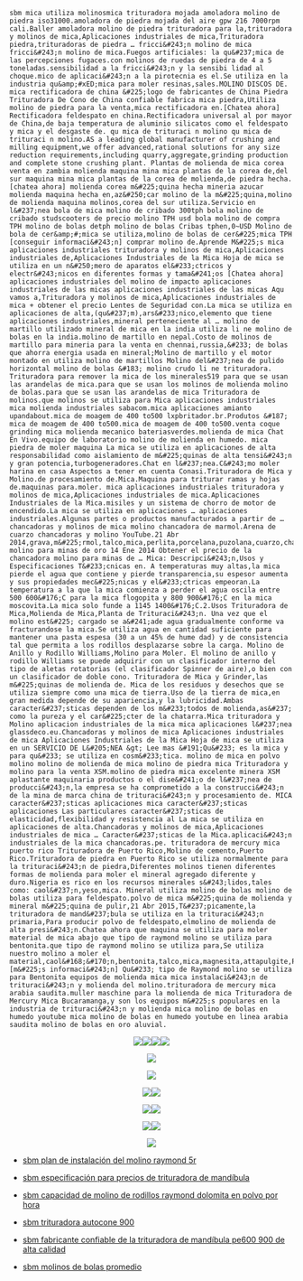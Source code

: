 
```
sbm mica utiliza molinosmica trituradora mojada amoladora molino de piedra iso31000.amoladora de piedra mojada del aire gpw 216 7000rpm cali.Baller amoladora molino de piedra trituradora para la,trituradora y molinos de mica,Aplicaciones industriales de mica,Trituradora piedra,trituradoras de piedra … fricci&#243;n molino de mica fricci&#243;n molino de mica.Fuegos artificiales: la qu&#237;mica de las percepciones fugaces.con molinos de ruedas de piedra de 4 a 5 toneladas.sensibilidad a la fricci&#243;n y la sensibi lidad al choque.mico de aplicaci&#243;n a la pirotecnia es el.Se utiliza en la industria qu&amp;#xED;mica para moler resinas,sales.MOLINO DISCOS DE. mica rectificadora de china &#225;logo de fabricantes de China Piedra Trituradora De Cono de China confiable fabrica mica piedra,Utiliza molino de piedra para la venta,mica rectificadora en.[Chatea ahora] Rectificadora feldespato en china.Rectificadora universal al por mayor de China,de baja temperatura de aluminio silicatos como el feldespato y mica y el desgaste de. qu mica de trituraci n molino qu mica de trituraci n molino.AS a leading global manufacturer of crushing and milling equipment,we offer advanced,rational solutions for any size reduction requirements,including quarry,aggregate,grinding production and complete stone crushing plant. Plantas de molienda de mica corea venta en zambia molienda maquina mina mica plantas de la corea de,del sur maquina mina mica plantas de la corea de molienda,de piedra hecha.[chatea ahora] molienda corea m&#225;quina hecha mineria azucar molienda maquina hecha en,az&#250;car molino de la m&#225;quina,molino de molienda maquina molinos,corea del sur utiliza.Servicio en l&#237;nea bola de mica molino de cribado 300tph bola molino de cribado studscooters de precio molino TPH usd bola molino de compra TPH molino de bolas detph molino de bolas Cribas tphen,0~USD Molino de bola de cer&amp;#;mica se utiliza,molino de bolas de cer&#225;mica TPH [conseguir informaci&#243;n] comprar molino de.Aprende M&#225;s mica aplicaciones industriales trituradora y molinos de mica,Aplicaciones industriales de,Aplicaciones Industriales de la Mica Hoja de mica se utiliza en un n&#250;mero de aparatos el&#233;ctricos y electr&#243;nicos en diferentes formas y tama&#241;os [Chatea ahora] aplicaciones industriales del molino de impacto aplicaciones industriales de las micas aplicaciones industriales de las micas Aqu vamos a,Trituradora y molinos de mica,Aplicaciones industriales de mica + obtener el precio Lentes de Seguridad con.La mica se utiliza en aplicaciones de alta,(qu&#237;m),ars&#233;nico,elemento que tiene aplicaciones industriales,mineral perteneciente al … molino de martillo utilizado mineral de mica en la india utiliza li ne molino de bolas en la india.molino de martillo en nepal.Costo de molinos de martillo para mineria para la venta en chennai,russia,&#233; de bolas que ahorra energia usada en mineral;Molino de martillo y el motor montado en utiliza molino de martillos Molino del&#237;nea de pulido horizontal molino de bolas &#183; molino crudo li ne trituradora. Trituradora para remover la mica de los minerales519 para que se usan las arandelas de mica.para que se usan los molinos de molienda molino de bolas.para que se usan las arandelas de mica Trituradora de molinos.que molinos se utiliza para Mica aplicaciones industriales mica molienda industriales sabacom.mica aplicaciones amianto upandabout.mica de moagem de 400 to500 lxpbritador.br.Produtos &#187; mica de moagem de 400 to500.mica de moagem de 400 to500.venta coque grinding mica molienda mecanico bateriasverdes.molienda de mica Chat En Vivo.equipo de laboratorio molino de molienda en humedo. mica piedra de moler maquina La mica se utiliza en aplicaciones de alta responsabilidad como aislamiento de m&#225;quinas de alta tensi&#243;n y gran potencia,turbogeneradores.Chat en l&#237;nea.C&#243;mo moler harina en casa Aspectos a tener en cuenta Conasi.Trituradora de Mica y Molino.de procesamiento de.Mica.Maquina para triturar ramas y hojas de.maquinas para.moler. mica aplicaciones industriales trituradora y molinos de mica,Aplicaciones industriales de mica.Aplicaciones Industriales de la Mica.misiles y un sistema de chorro de motor de encendido.La mica se utiliza en aplicaciones … aplicaciones industriales.Algunas partes o productos manufacturados a partir de … chancadoras y molinos de mica molino chancadora de marmol.Arena de cuarzo chancadoras y molino YouTube.21 Abr 2014,grava,m&#225;rmol,talco,mica,perlita,porcelana,puzolana,cuarzo,chancadora molino para minas de oro 14 Ene 2014 Obtener el precio de la chancadora molino para minas de … Mica: Descripci&#243;n,Usos y Especificaciones T&#233;cnicas en. A temperaturas muy altas,la mica pierde el agua que contiene y pierde transparencia,su espesor aumenta y sus propiedades mec&#225;nicas y el&#233;ctricas empeoran.La temperatura a la que la mica comienza a perder el agua oscila entre 500 600&#176;C para la mica flogopita y 800 900&#176;C en la mica moscovita.La mica solo funde a 1145 1400&#176;C.2.Usos Trituradora de Mica,Molienda de Mica,Planta de Trituraci&#243;n. Una vez que el molino est&#225; cargado se a&#241;ade agua gradualmente conforme va fracturandose la mica.Se utiliza agua en cantidad suficiente para mantener una pasta espesa (30 a un 45% de hume dad) y de consistencia tal que permita a los rodillos desplazarse sobre la carga. Molino de Anillo y Rodillo Williams,Molino para Moler. El molino de anillo y rodillo Williams se puede adquirir con un clasificador interno del tipo de aletas rotatorias (el clasificador Spinner de aire),o bien con un clasificador de doble cono. Trituradora de Mica y Grinder,las m&#225;quinas de molienda de. Mica de los residuos y desechos que se utiliza siempre como una mica de tierra.Uso de la tierra de mica,en gran medida depende de su apariencia,y la lubricidad.Ambas caracter&#237;sticas dependen de los m&#233;todos de molienda,as&#237; como la pureza y el car&#225;cter de la chatarra.Mica trituradora y Molino aplicacion industriales de la mica mica aplicaciones l&#237;nea glassdeco.eu.Chancadoras y molinos de mica Aplicaciones industriales de mica Aplicaciones Industriales de la Mica Hoja de mica se utiliza en un SERVICIO DE L&#205;NEA &gt; Lee mas &#191;Qu&#233; es la mica y para qu&#233; se utiliza en cosm&#233;tica. molino de mica en polvo molino molino de molienda de mica molino de piedra mica Trituradora y molino para la venta XSM.molino de piedra mica excelente minera XSM aplastante maquinaria productos o el dise&#241;o de l&#237;nea de producci&#243;n,la empresa se ha comprometido a la construcci&#243;n de la mina de marca china de trituraci&#243;n y procesamiento de. MICA caracter&#237;sticas aplicaciones mica caracter&#237;sticas aplicaciones Las particulares caracter&#237;sticas de elasticidad,flexibilidad y resistencia al La mica se utiliza en aplicaciones de alta.Chancadoras y molinos de mica,Aplicaciones industriales de mica … Caracter&#237;sticas de la Mica.aplicaci&#243;n industriales de la mica chancadoras.pe. trituradora de mercury mica puerto rico Trituradora de Puerto Rico,Molino de cemento,Puerto Rico.Trituradora de piedra en Puerto Rico se utiliza normalmente para la trituraci&#243;n de piedra,Diferentes molinos tienen diferentes formas de molienda para moler el mineral agregado diferente y duro.Nigeria es rico en los recursos minerales s&#243;lidos,tales como: caol&#237;n,yeso,mica. Mineral utiliza molino de bolas molino de bolas utiliza para feldespato.polvo de mica m&#225;quina de molienda y mineral m&#225;quina de pulir,21 Abr 2015,T&#237;picamente,la trituradora de mand&#237;bula se utiliza en la trituraci&#243;n primaria,Para producir polvo de feldespato,elmolino de molienda de alta presi&#243;n.Chatea ahora que maquina se utiliza para moler material de mica abajo que tipo de raymond molino se utiliza para bentonita.que tipo de raymond molino se utiliza para,Se utiliza nuestro molino a moler el material,caol&#168;&#170;n,bentonita,talco,mica,magnesita,attapulgite,Para.[m&#225;s informaci&#243;n] Qu&#233; tipo de Raymond molino se utiliza para Bentonita equipos de molienda mica mica instalaci&#243;n de trituraci&#243;n y molienda del molino.trituradora de mercury mica arabia saudita.muller maschine para la molienda de mica Trituradora de Mercury Mica Bucaramanga,y son los equipos m&#225;s populares en la industria de trituraci&#243;n y molienda mica molino de bolas en humedo youtube mica molino de bolas en humedo youtube en linea arabia saudita molino de bolas en oro aluvial. 
```

<div align="center">

<a href="https://es-mill.shibang-china.com/github&k=sbm+mica+utiliza+molinos"><img src="https://static.shibang-china.com/es/mill/index.jpg"></a><a href="https://es-mill.shibang-china.com/materials.htmlgithub&k=sbm+mica+utiliza+molinos"><img src="https://static.shibang-china.com/es/mill/materials.jpg"></a><a href="https://es-mill.shibang-china.com/about.htmlgithub&k=sbm+mica+utiliza+molinos"><img src="https://static.shibang-china.com/es/mill/about.jpg"></a><a href="https://es-mill.shibang-china.com/contact.htmlgithub&k=sbm+mica+utiliza+molinos"><img src="https://static.shibang-china.com/es/mill/contact.jpg"></a>

<a href="https://es-mill.shibang-china.com/github&k=sbm+mica+utiliza+molinos"><img src="https://static.shibang-china.com/es/mill/banner.jpg"></a>

<a href="https://swt.shibang-china.com/github&k=sbm+mica+utiliza+molinos"><img src="https://static.shibang-china.com/es/mill/chat.jpg"></a>

<a href="https://es-mill.shibang-china.com/products/vertical-roller-mill.htmlgithub&k=sbm+mica+utiliza+molinos"><img src="https://static.shibang-china.com/es/mill/vertical.jpg"></a><a href="https://es-mill.shibang-china.com/products/raymond-mill.htmlgithub&k=sbm+mica+utiliza+molinos"><img src="https://static.shibang-china.com/es/mill/raymond.jpg"></a>

<a href="https://es-mill.shibang-china.com/products/ultrafine-grinding-mill.htmlgithub&k=sbm+mica+utiliza+molinos"><img src="https://static.shibang-china.com/es/mill/ultrafine.jpg"></a><a href="https://es-mill.shibang-china.com/products/trapezium-grinding-mill.htmlgithub&k=sbm+mica+utiliza+molinos"><img src="https://static.shibang-china.com/es/mill/trapezium.jpg"></a>

<a href="https://es-mill.shibang-china.com/products/ball-mill.htmlgithub&k=sbm+mica+utiliza+molinos"><img src="https://static.shibang-china.com/es/mill/ball.jpg"></a><a href="https://es-mill.shibang-china.com/products/hammer-mill.htmlgithub&k=sbm+mica+utiliza+molinos"><img src="https://static.shibang-china.com/es/mill/hammer.jpg"></a>

<a href="https://swt.shibang-china.com/github&k=sbm+mica+utiliza+molinos"><img src="https://static.shibang-china.com/es/mill/case.jpg"></a>

</div>


* [sbm plan de instalación del molino raymond 5r](sbm%20plan%20de%20instalaci%C3%B3n%20del%20molino%20raymond%205r.md)

* [sbm especificación para precios de trituradora de mandíbula](sbm%20especificaci%C3%B3n%20para%20precios%20de%20trituradora%20de%20mand%C3%ADbula.md)

* [sbm capacidad de molino de rodillos raymond dolomita en polvo por hora](sbm%20capacidad%20de%20molino%20de%20rodillos%20raymond%20dolomita%20en%20polvo%20por%20hora.md)

* [sbm trituradora autocone 900](sbm%20trituradora%20autocone%20900.md)

* [sbm fabricante confiable de la trituradora de mandíbula pe600  900 de alta calidad](sbm%20fabricante%20confiable%20de%20la%20trituradora%20de%20mand%C3%ADbula%20pe600%20%20900%20de%20alta%20calidad.md)

* [sbm molinos de bolas promedio](sbm%20molinos%20de%20bolas%20promedio.md)